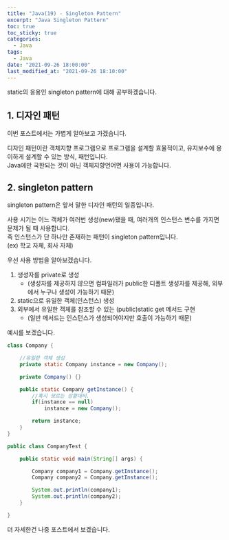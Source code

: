 ```yaml
---
title: "Java(19) - Singleton Pattern"
excerpt: "Java Singleton Pattern"
toc: true
toc_sticky: true
categories:
  - Java
tags:
  - Java
date: "2021-09-26 18:00:00"
last_modified_at: "2021-09-26 18:10:00"
---
```


static의 응용인 singleton pattern에 대해 공부하겠습니다.<br/>

## 1. 디자인 패턴

이번 포스트에서는 가볍게 알아보고 가겠습니다.<br/>

디자인 패턴이란 객체지향 프로그램으로 프로그램을 설계할 효율적이고, 유지보수에 용이하게 설계할 수 있는 방식, 패턴입니다.<br/>
Java에만 국한되는 것이 아닌 객체지향언어면 사용이 가능합니다.<br/>

## 2. singleton pattern

singleton pattern은 앞서 말한 디자인 패턴의 일종입니다.<br/>

사용 시기는 어느 객체가 여러번 생성(new)됐을 때, 여러개의 인스턴스 변수를 가지면 문제가 될 때 사용합니다.<br/>
즉 인스턴스가 단 하나만 존재하는 패턴이 singleton pattern입니다.<br/>
(ex) 학교 자체, 회사 자체)

우선 사용 방법을 알아보겠습니다.<br/>

1. 생성자를 private로 생성
   - (생성자를 제공하지 않으면 컴파일러가 public한 디폴트 생성자를 제공해, 외부에서 누구나 생성이 가능하기 때문)
2. static으로 유일한 객체(인스턴스) 생성
3. 외부에서 유일한 객체를 참조할 수 있는 (public)static get 메서드 구현
   - (일반 메서드는 인스턴스가 생성되어야지만 호출이 가능하기 때문)

예시를 보겠습니다.

```java
class Company {

	//유일한 객체 생성
	private static Company instance = new Company();

	private Company() {}

	public static Company getInstance() {
		//혹시 모르는 상황대비.
		if(instance == null)
			instance = new Company();

		return instance;
	}
}

public class CompanyTest {

	public static void main(String[] args) {

		Company company1 = Company.getInstance();
		Company company2 = Company.getInstance();

		System.out.println(company1);
		System.out.println(company2);
	}

}
```

더 자세한건 나중 포스트에서 보겠습니다.
